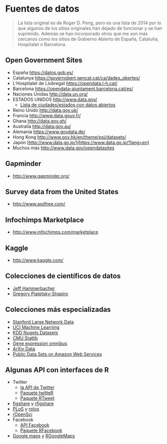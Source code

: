 Fuentes de datos
================

> La lista original es de Roger D. Peng, pero es una lista de 2014 por
> lo que algunos de los sitios originales han dejado de funcionar y se
> han suprimido. Además se han incorporado otros que me son más cercanos
> como los sitios de Gobierno Abierto de España, Cataluña, Hospitalet o
> Barcelona.

## Open Government Sites

-   España <https://datos.gob.es/>
-   Catalunya <https://governobert.gencat.cat/ca/dades_obertes/>
-   L’Hospitalet de Llobregat <https://opendata.l-h.cat/>
-   Barcelona <https://opendata-ajuntament.barcelona.cat/es/>
-   Naciones Unidas <http://data.un.org/>
-   ESTADOS UNIDOS <http://www.data.gov/>
    -   [Lista de ciudades/estados con datos
        abiertos](http://simplystatistics.org/2012/01/02/list-of-cities-states-with-open-data-help-me-find/)
-   Reino Unido <http://data.gov.uk/>
-   Francia <http://www.data.gouv.fr/>
-   Ghana <http://data.gov.gh/>
-   Australia <http://data.gov.au/>
-   Alemania <https://www.govdata.de/>
-   Hong Kong <http://www.gov.hk/en/theme/psi/datasets/>
-   Japón [http://www.data.go.jp/](https://www.data.go.jp/?lang=en)
-   Muchos más <http://www.data.gov/opendatasites>

## Gapminder

-   <http://www.gapminder.org/>

## Survey data from the United States

-   <http://www.asdfree.com/>

## Infochimps Marketplace

-   <http://www.infochimps.com/marketplace>

## Kaggle

-   <http://www.kaggle.com/>

## Colecciones de científicos de datos

-   [Jeff
    Hammerbacher](http://www.quora.com/Jeff-Hammerbacher/Introduction-to-Data-Science-Data-Sets)
-   [Gregory Piatetsky-Shapiro](http://www.kdnuggets.com/gps.html)

## Colecciones más especializadas

-   [Stanford Large Network Data](http://snap.stanford.edu/data/)
-   [UCI Machine Learning](http://archive.ics.uci.edu/ml/)
-   [KDD Nugets Datasets](http://www.kdnuggets.com/datasets/index.html)
-   [CMU Statlib](http://lib.stat.cmu.edu/datasets/)
-   [Gene expression omnibus](http://www.ncbi.nlm.nih.gov/geo/)
-   [ArXiv Data](http://arxiv.org/help/bulk_data)
-   [Public Data Sets on Amazon Web
    Services](http://aws.amazon.com/publicdatasets/)

## Algunas API con interfaces de R

-   Twitter
    -   [la API de Twitter](https://dev.twitter.com/)
    -   [Paquete
        twitteR](http://cran.r-project.org/web/packages/twitteR/index.html)
    -   [Paquete
        RTweet](https://cran.r-project.org/web/packages/rtweet/rtweet.pdf)
-   [figshare](http://api.figshare.com/docs/intro.html) y
    [rfigshare](http://cran.r-project.org/web/packages/rfigshare/index.html)
-   [PLoS](http://api.plos.org/) y
    [rplos](http://cran.r-project.org/web/packages/rplos/rplos.pdf)
-   [rOpenSci](http://ropensci.org/packages/index.html)
-   Facebook
    -   [API Facebook](https://developers.facebook.com/)
    -   [Paquete
        RFacebook](http://cran.r-project.org/web/packages/Rfacebook/)
-   [Google maps](https://developers.google.com/maps/) y
    [RGoogleMaps](http://cran.r-project.org/web/packages/RgoogleMaps/index.html)
